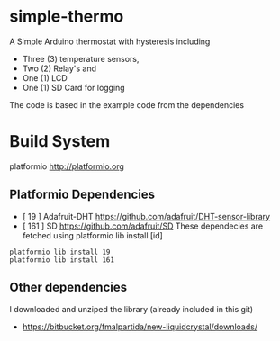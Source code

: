 # simple-thermo
A Simple Arduino thermostat with hysteresis including 
* Three (3) temperature sensors, 
* Two (2) Relay's and 
* One (1) LCD
* One (1) SD Card for logging

The code is based in the example code from the dependencies 

# Build System
platformio http://platformio.org

## Platformio Dependencies
* [ 19  ] Adafruit-DHT https://github.com/adafruit/DHT-sensor-library
* [ 161 ] SD https://github.com/adafruit/SD
These dependecies are fetched using platformio lib install [id]

```
platformio lib install 19
platformio lib install 161
```


## Other dependencies
I downloaded and unziped the library (already included in this git)
* https://bitbucket.org/fmalpartida/new-liquidcrystal/downloads/

